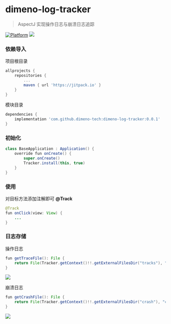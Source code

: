 # dimeno-log-tracker

> AspectJ 实现操作日志与崩溃日志追踪

[![Platform](https://img.shields.io/badge/Platform-Android-00CC00.svg?style=flat)](https://developer.android.google.cn/)
[![](https://jitpack.io/v/dimeno-tech/dimeno-log-tracker.svg)](https://jitpack.io/#dimeno-tech/dimeno-log-tracker)

### 依赖导入

项目根目录

``` gradle
allprojects {
	repositories {
		...
		maven { url 'https://jitpack.io' }
	}
}
```

模块目录

``` gradle
dependencies {
	implementation 'com.github.dimeno-tech:dimeno-log-tracker:0.0.1'
}
```

### 初始化

``` java
class BaseApplication : Application() {
    override fun onCreate() {
        super.onCreate()
        Tracker.install(this, true)
    }
}
```

### 使用

对目标方法添加注解即可 **@Track**

``` java
@Track
fun onClick(view: View) {
	...
}
```

### 日志存储

操作日志

``` java
fun getTraceFile(): File {
    return File(Tracker.getContext()!!.getExternalFilesDir("tracks"), "track.log")
}
```

![](https://tva1.sinaimg.cn/large/0081Kckwgy1gks5j7qpxjj30qm0u0whs.jpg)

崩溃日志

``` java
fun getCrashFile(): File {
    return File(Tracker.getContext()!!.getExternalFilesDir("crash"), "crash.log")
}
```

![](https://tva1.sinaimg.cn/large/0081Kckwgy1gks5jjrq8bj30qe0u0gp4.jpg)






